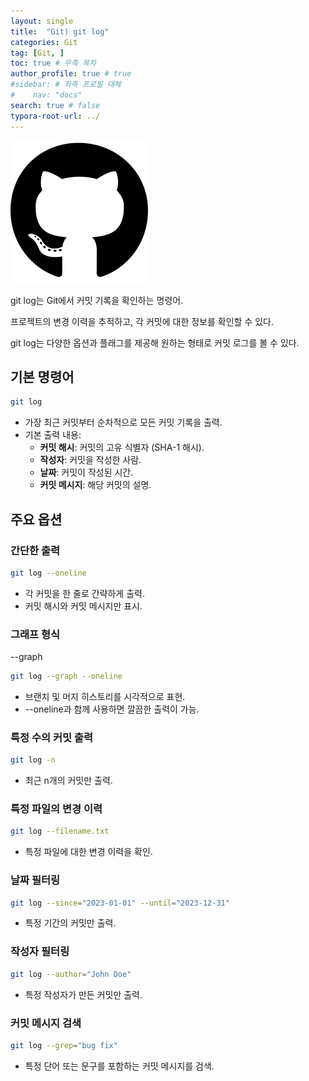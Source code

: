 ```yaml
---
layout: single
title:  "Git) git log"
categories: Git
tag: [Git, ]
toc: true # 우측 목차
author_profile: true # true
#sidebar: # 좌측 프로필 대체
#    nav: "docs"
search: true # false
typora-root-url: ../
---
```


![img](/images/2025-01-21-back023/img.png)

git log는 Git에서 커밋 기록을 확인하는 명령어.

프로젝트의 변경 이력을 추적하고, 각 커밋에 대한 정보를 확인할 수 있다.

git log는 다양한 옵션과 플래그를 제공해 원하는 형태로 커밋 로그를 볼 수 있다.



## **기본 명령어**

``` bash
git log
```

- 가장 최근 커밋부터 순차적으로 모든 커밋 기록을 출력.
- 기본 출력 내용:
  - **커밋 해시**: 커밋의 고유 식별자 (SHA-1 해시).
  - **작성자**: 커밋을 작성한 사람.
  - **날짜**: 커밋이 작성된 시간.
  - **커밋 메시지**: 해당 커밋의 설명.



## **주요 옵션**

### **간단한 출력**

``` bash
git log --oneline
```

- 각 커밋을 한 줄로 간략하게 출력.
- 커밋 해시와 커밋 메시지만 표시.

### **그래프 형식**

--graph

``` bash
git log --graph --oneline
```

- 브랜치 및 머지 히스토리를 시각적으로 표현.
- --oneline과 함께 사용하면 깔끔한 출력이 가능.

### **특정 수의 커밋 출력**

``` bash
git log -n
```

- 최근 n개의 커밋만 출력.

### **특정 파일의 변경 이력**

``` bash
git log --filename.txt
```

- 특정 파일에 대한 변경 이력을 확인.

### **날짜 필터링**

``` bash
git log --since="2023-01-01" --until="2023-12-31"
```

- 특정 기간의 커밋만 출력.

### **작성자 필터링**

``` bash
git log --author="John Doe"
```

- 특정 작성자가 만든 커밋만 출력.

### **커밋 메시지 검색**

``` bash
git log --grep="bug fix"
```

- 특정 단어 또는 문구를 포함하는 커밋 메시지를 검색.